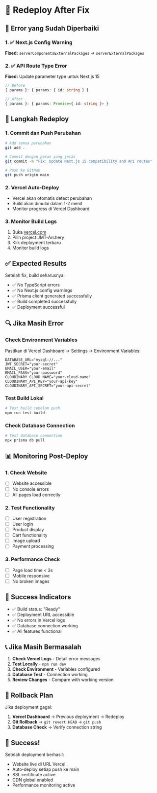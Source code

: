 # 🔄 Redeploy After Fix

## 🚨 Error yang Sudah Diperbaiki

### 1. ✅ Next.js Config Warning
**Fixed:** `serverComponentsExternalPackages` → `serverExternalPackages`

### 2. ✅ API Route Type Error
**Fixed:** Update parameter type untuk Next.js 15
```typescript
// Before
{ params }: { params: { id: string } }

// After  
{ params }: { params: Promise<{ id: string }> }
```

## 🚀 Langkah Redeploy

### 1. Commit dan Push Perubahan
```bash
# Add semua perubahan
git add .

# Commit dengan pesan yang jelas
git commit -m "Fix: Update Next.js 15 compatibility and API routes"

# Push ke GitHub
git push origin main
```

### 2. Vercel Auto-Deploy
- Vercel akan otomatis detect perubahan
- Build akan dimulai dalam 1-2 menit
- Monitor progress di Vercel Dashboard

### 3. Monitor Build Logs
1. Buka [vercel.com](https://vercel.com)
2. Pilih project JMT-Archery
3. Klik deployment terbaru
4. Monitor build logs

## ✅ Expected Results

Setelah fix, build seharusnya:
- ✅ No TypeScript errors
- ✅ No Next.js config warnings
- ✅ Prisma client generated successfully
- ✅ Build completed successfully
- ✅ Deployment successful

## 🔍 Jika Masih Error

### Check Environment Variables
Pastikan di Vercel Dashboard → Settings → Environment Variables:
```env
DATABASE_URL="mysql://..."
JWT_SECRET="your-secret"
EMAIL_USER="your-email"
EMAIL_PASS="your-password"
CLOUDINARY_CLOUD_NAME="your-cloud-name"
CLOUDINARY_API_KEY="your-api-key"
CLOUDINARY_API_SECRET="your-api-secret"
```

### Test Build Lokal
```bash
# Test build sebelum push
npm run test-build
```

### Check Database Connection
```bash
# Test database connection
npx prisma db pull
```

## 📊 Monitoring Post-Deploy

### 1. Check Website
- [ ] Website accessible
- [ ] No console errors
- [ ] All pages load correctly

### 2. Test Functionality
- [ ] User registration
- [ ] User login
- [ ] Product display
- [ ] Cart functionality
- [ ] Image upload
- [ ] Payment processing

### 3. Performance Check
- [ ] Page load time < 3s
- [ ] Mobile responsive
- [ ] No broken images

## 🎯 Success Indicators

- ✅ Build status: "Ready"
- ✅ Deployment URL accessible
- ✅ No errors in Vercel logs
- ✅ Database connection working
- ✅ All features functional

## 📞 Jika Masih Bermasalah

1. **Check Vercel Logs** - Detail error messages
2. **Test Locally** - `npm run dev`
3. **Check Environment** - Variables configured
4. **Database Test** - Connection working
5. **Review Changes** - Compare with working version

## 🔄 Rollback Plan

Jika deployment gagal:
1. **Vercel Dashboard** → Previous deployment → Redeploy
2. **Git Rollback** → `git revert HEAD` → `git push`
3. **Database Check** → Verify connection string

## 🎉 Success!

Setelah deployment berhasil:
- Website live di URL Vercel
- Auto-deploy setiap push ke main
- SSL certificate active
- CDN global enabled
- Performance monitoring active 